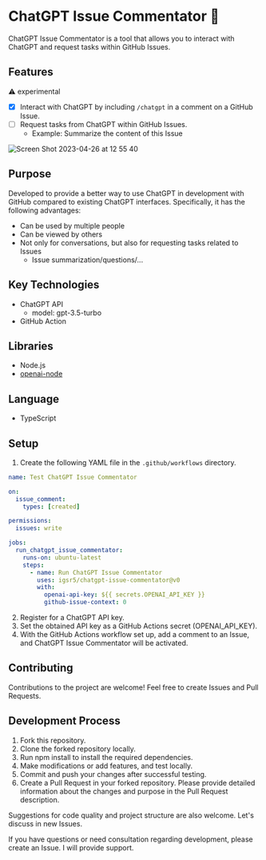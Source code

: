 # ChatGPT Issue Commentator 🤖

ChatGPT Issue Commentator is a tool that allows you to interact with ChatGPT and request tasks within GitHub Issues.

## Features
⚠️ experimental

- [X] Interact with ChatGPT by including `/chatgpt` in a comment on a GitHub Issue.
- [ ] Request tasks from ChatGPT within GitHub Issues.
  - Example: Summarize the content of this Issue

![Screen Shot 2023-04-26 at 12 55 40](https://user-images.githubusercontent.com/66525257/234466054-9473eee8-8406-43e0-bd78-fd2ebe441b0a.png)

## Purpose

Developed to provide a better way to use ChatGPT in development with GitHub compared to existing ChatGPT interfaces. Specifically, it has the following advantages:

- Can be used by multiple people
- Can be viewed by others
- Not only for conversations, but also for requesting tasks related to Issues
  - Issue summarization/questions/...

## Key Technologies

- ChatGPT API
  - model: gpt-3.5-turbo
- GitHub Action

## Libraries

- Node.js
- [openai-node](https://github.com/openai/openai-node)

## Language

- TypeScript

## Setup

1. Create the following YAML file in the `.github/workflows` directory.

```yaml
name: Test ChatGPT Issue Commentator

on:
  issue_comment:
    types: [created]

permissions:
  issues: write

jobs:
  run_chatgpt_issue_commentator:
    runs-on: ubuntu-latest
    steps:
      - name: Run ChatGPT Issue Commentator
        uses: igsr5/chatgpt-issue-commentator@v0
        with:
          openai-api-key: ${{ secrets.OPENAI_API_KEY }}
          github-issue-context: 0
```

2. Register for a ChatGPT API key.
3. Set the obtained API key as a GitHub Actions secret (OPENAI_API_KEY).
4. With the GitHub Actions workflow set up, add a comment to an Issue, and ChatGPT Issue Commentator will be activated.

## Contributing
Contributions to the project are welcome! Feel free to create Issues and Pull Requests.

## Development Process
1. Fork this repository.
2. Clone the forked repository locally.
3. Run npm install to install the required dependencies.
4. Make modifications or add features, and test locally.
5. Commit and push your changes after successful testing.
6. Create a Pull Request in your forked repository. Please provide detailed information about the changes and purpose in the Pull Request description.

Suggestions for code quality and project structure are also welcome. Let's discuss in new Issues.

If you have questions or need consultation regarding development, please create an Issue. I will provide support.
